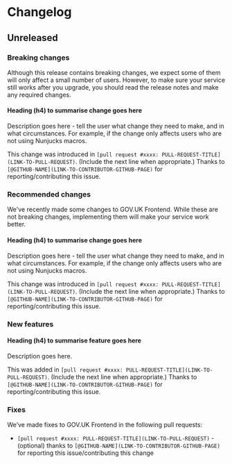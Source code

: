 # Changelog

## Unreleased

### Breaking changes

Although this release contains breaking changes, we expect some of them will only affect a small number of users. However, to make sure your service still works after you upgrade, you should read the release notes and make any required changes.

#### Heading (h4) to summarise change goes here

Description goes here - tell the user what change they need to make, and in what circumstances. For example, if the change only affects users who are not using Nunjucks macros.

This change was introduced in `[pull request #xxxx: PULL-REQUEST-TITLE](LINK-TO-PULL-REQUEST)`. (Include the next line when appropriate.) Thanks to `[@GITHUB-NAME](LINK-TO-CONTRIBUTOR-GITHUB-PAGE)` for reporting/contributing this issue.

### Recommended changes

We've recently made some changes to GOV.UK Frontend. While these are not breaking changes, implementing them will make your service work better.

#### Heading (h4) to summarise change goes here

Description goes here - tell the user what change they need to make, and in what circumstances. For example, if the change only affects users who are not using Nunjucks macros.

This change was introduced in `[pull request #xxxx: PULL-REQUEST-TITLE](LINK-TO-PULL-REQUEST)`. (Include the next line when appropriate.) Thanks to `[@GITHUB-NAME](LINK-TO-CONTRIBUTOR-GITHUB-PAGE)` for reporting/contributing this issue.

### New features

#### Heading (h4) to summarise feature goes here

Description goes here.

This was added in `[pull request #xxxx: PULL-REQUEST-TITLE](LINK-TO-PULL-REQUEST)`. (Include the next line when appropriate.) Thanks to `[@GITHUB-NAME](LINK-TO-CONTRIBUTOR-GITHUB-PAGE)` for reporting/contributing this issue.

### Fixes

We’ve made fixes to GOV.UK Frontend in the following pull requests:

- `[pull request #xxxx: PULL-REQUEST-TITLE](LINK-TO-PULL-REQUEST)` - (optional) thanks to `[@GITHUB-NAME](LINK-TO-CONTRIBUTOR-GITHUB-PAGE)` for reporting this issue/contributing this change
